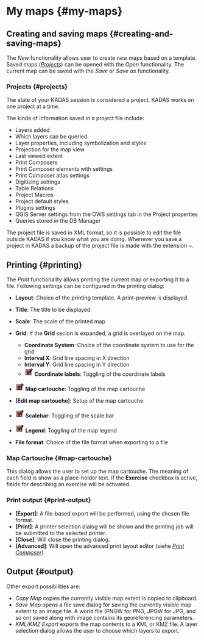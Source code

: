 # My maps {#my-maps}

## Creating and saving maps {#creating-and-saving-maps}

The *New* functionality allows user to create new maps based on a template. Saved maps (<a href="#sec-projects" class="reference internal"><em>Projects</em></a>) can be opened with the *Open* functionality. The current map can be saved with the *Save* or *Save as* functionality.


### Projects {#projects}

The state of your KADAS session is considered a project. KADAS works on one project at a time.

The kinds of information saved in a project file include:

-   Layers added
-   Which layers can be queried
-   Layer properties, including symbolization and styles
-   Projection for the map view
-   Last viewed extent
-   Print Composers
-   Print Composer elements with settings
-   Print Composer atlas settings
-   Digitizing settings
-   Table Relations
-   Project Macros
-   Project default styles
-   Plugins settings
-   QGIS Server settings from the OWS settings tab in the Project properties
-   Queries stored in the DB Manager

The project file is saved in XML format, so it is possible to edit the file outside KADAS if you know what you are doing. Whenever you save a project in KADAS a backup of the project file is made with the extension ~.

## Printing {#printing}

The *Print* functionality allows printing the current map or exporting it to a file. Following settings can be configured in the printing dialog:

-   **Layout**: Choice of the printing template. A print-preview is displayed.

-   **Title**: The title to be displayed.

-   **Scale**: The scale of the printed map

-   **Grid**: If the **Grid** secion is expanded, a grid is overlayed on the map.

    -   **Coordinate System**: Choice of the coordinate system to use for the grid
    -   **Interval X**: Grid line spacing in X direction
    -   **Interval Y**: Grid line spacing in Y direction
    -   <img src="../../images/checkbox.png" alt="checkbox" /> **Coordinate labels**: Toggling of the coordinate labels
-   <img src="../../images/checkbox.png" alt="checkbox" /> **Map cartouche**: Toggling of the map cartouche

-   **\[Edit map cartouche\]**: Setup of the map cartouche

-   <a href="../../images/checkbox.png" class="reference internal"><img src="../../images/checkbox.png" alt="checkbox" /></a> **Scalebar**: Toggling of the scale bar

-   <a href="../../images/checkbox.png" class="reference internal"><img src="../../images/checkbox.png" alt="checkbox" /></a> **Legend**: Toggling of the map legend

-   **File format**: Choice of the file format when exporting to a file

### Map Cartouche {#map-cartouche}

This dialog allows the user to set up the map cartouche. The meaning of each field is show as a place-holder text. If the **Exercise** checkbox is active, fields for describing an exercise will be activated.

### Print output {#print-output}

-   **\[Export\]**: A file-based export will be performed, using the chosen file format.
-   **\[Print\]**: A printer selection dialog will be shown and the printing job will be submitted to the selected printer.
-   **\[Close\]**: Will close the printing dialog.
-   **\[Advanced\]**: Will open the advanced print layout editor (siehe <a href="../print_composer/print_composer.html#label-printcomposer" class="reference internal"><em>Print Composer</em></a>)


## Output {#output}


Other export possibilities are:

-   *Copy Map* copies the currently visible map extent is copied to clipboard.
-   *Save Map* opens a file save dialog for saving the currently visible map extent to an image file. A world file (PNGW for PNG, JPGW for JPG, and so on) saved along with image contains its georeferencing parameters.
-   *KML/KMZ Export* exports the map contents to a KML or KMZ file. A layer selection dialog allows the user to choose which layers to export.
